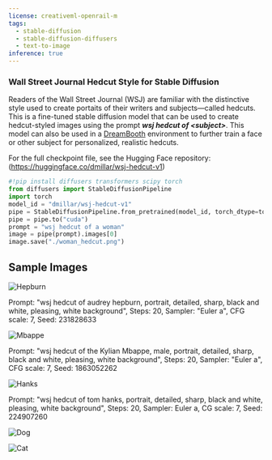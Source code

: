 ```yaml
---
license: creativeml-openrail-m
tags:
  - stable-diffusion
  - stable-diffusion-diffusers
  - text-to-image
inference: true
---
```

### Wall Street Journal Hedcut Style for Stable Diffusion
Readers of the Wall Street Journal (WSJ) are familiar with the distinctive style used to create portaits of their writers and subjects&mdash;called hedcuts. This is a fine-tuned stable diffusion model that can be used to create hedcut-styled images using the prompt **_wsj hedcut of \<subject\>_**. This model can also be used in a [DreamBooth](https://github.com/huggingface/diffusers/tree/main/examples/dreambooth) environment to further train a face or other subject for personalized, realistic hedcuts.

For the full checkpoint file, see the Hugging Face repository: (https://huggingface.co/dmillar/wsj-hedcut-v1)

```python
#!pip install diffusers transformers scipy torch
from diffusers import StableDiffusionPipeline
import torch
model_id = "dmillar/wsj-hedcut-v1"
pipe = StableDiffusionPipeline.from_pretrained(model_id, torch_dtype=torch.float16)
pipe = pipe.to("cuda")
prompt = "wsj hedcut of a woman"
image = pipe(prompt).images[0]
image.save("./woman_hedcut.png")
```

## Sample Images
![Hepburn](https://huggingface.co/dmillar/wsj-hedcut-v1/resolve/main/hepburn.png)

Prompt: "wsj hedcut of audrey hepburn, portrait, detailed, sharp, black and white, pleasing, white background", Steps: 20, Sampler: "Euler a", CFG scale: 7, Seed: 231828633

![Mbappe](https://huggingface.co/dmillar/wsj-hedcut-v1/resolve/main/mbappe.png)

Prompt: "wsj hedcut of the Kylian Mbappe, male, portrait, detailed, sharp, black and white, pleasing, white background", Steps: 20, Sampler: "Euler a", CFG scale: 7, Seed: 1863052262

![Hanks](https://huggingface.co/dmillar/wsj-hedcut-v1/resolve/main/hanks.png)

Prompt: "wsj hedcut of tom hanks, portrait, detailed, sharp, black and white, pleasing, white background", Steps: 20, Sampler: Euler a, CG scale: 7, Seed: 224907260

![Dog](https://huggingface.co/dmillar/wsj-hedcut-v1/resolve/main/dog.png)

![Cat](https://huggingface.co/dmillar/wsj-hedcut-v1/resolve/main/cat.png)

